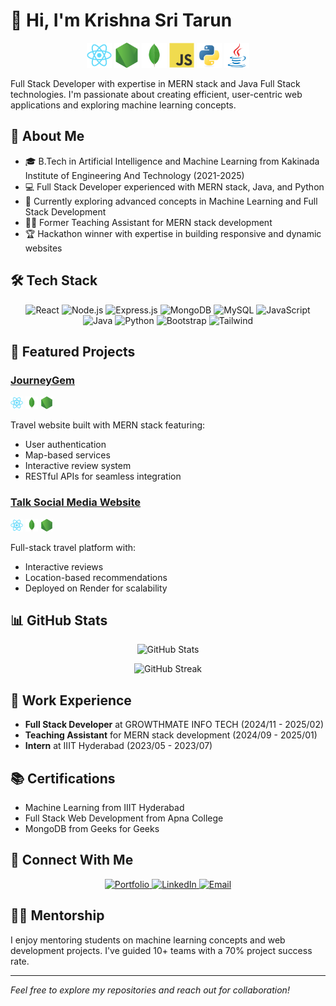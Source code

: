 # 👋 Hi, I'm Krishna Sri Tarun

<p align="center">
  <img src="https://raw.githubusercontent.com/devicons/devicon/master/icons/react/react-original.svg" alt="react" width="40" height="40"/>
  <img src="https://raw.githubusercontent.com/devicons/devicon/master/icons/nodejs/nodejs-original.svg" alt="nodejs" width="40" height="40"/>
  <img src="https://raw.githubusercontent.com/devicons/devicon/master/icons/mongodb/mongodb-original.svg" alt="mongodb" width="40" height="40"/>
  <img src="https://raw.githubusercontent.com/devicons/devicon/master/icons/javascript/javascript-original.svg" alt="javascript" width="40" height="40"/>
  <img src="https://raw.githubusercontent.com/devicons/devicon/master/icons/python/python-original.svg" alt="python" width="40" height="40"/>
  <img src="https://raw.githubusercontent.com/devicons/devicon/master/icons/java/java-original.svg" alt="java" width="40" height="40"/>
</p>

Full Stack Developer with expertise in MERN stack and Java Full Stack technologies. I'm passionate about creating efficient, user-centric web applications and exploring machine learning concepts.

## 🚀 About Me
- 🎓 B.Tech in Artificial Intelligence and Machine Learning from Kakinada Institute of Engineering And Technology (2021-2025)
- 💻 Full Stack Developer experienced with MERN stack, Java, and Python
- 🌱 Currently exploring advanced concepts in Machine Learning and Full Stack Development
- 👨‍🏫 Former Teaching Assistant for MERN stack development
- 🏆 Hackathon winner with expertise in building responsive and dynamic websites

## 🛠️ Tech Stack

<p align="center">
  <img src="https://img.shields.io/badge/React-20232A?style=for-the-badge&logo=react&logoColor=61DAFB" alt="React"/>
  <img src="https://img.shields.io/badge/Node.js-339933?style=for-the-badge&logo=nodedotjs&logoColor=white" alt="Node.js"/>
  <img src="https://img.shields.io/badge/Express.js-000000?style=for-the-badge&logo=express&logoColor=white" alt="Express.js"/>
  <img src="https://img.shields.io/badge/MongoDB-4EA94B?style=for-the-badge&logo=mongodb&logoColor=white" alt="MongoDB"/>
  <img src="https://img.shields.io/badge/MySQL-005C84?style=for-the-badge&logo=mysql&logoColor=white" alt="MySQL"/>
  <img src="https://img.shields.io/badge/JavaScript-323330?style=for-the-badge&logo=javascript&logoColor=F7DF1E" alt="JavaScript"/>
  <img src="https://img.shields.io/badge/Java-ED8B00?style=for-the-badge&logo=java&logoColor=white" alt="Java"/>
  <img src="https://img.shields.io/badge/Python-FFD43B?style=for-the-badge&logo=python&logoColor=blue" alt="Python"/>
  <img src="https://img.shields.io/badge/Bootstrap-563D7C?style=for-the-badge&logo=bootstrap&logoColor=white" alt="Bootstrap"/>
  <img src="https://img.shields.io/badge/Tailwind_CSS-38B2AC?style=for-the-badge&logo=tailwind-css&logoColor=white" alt="Tailwind"/>
</p>

## 🔗 Featured Projects

### [JourneyGem](https://journeygem.onrender.com)
<img src="https://raw.githubusercontent.com/devicons/devicon/master/icons/react/react-original.svg" alt="react" width="20" height="20"/> <img src="https://raw.githubusercontent.com/devicons/devicon/master/icons/mongodb/mongodb-original.svg" alt="mongodb" width="20" height="20"/> <img src="https://raw.githubusercontent.com/devicons/devicon/master/icons/nodejs/nodejs-original.svg" alt="nodejs" width="20" height="20"/>

Travel website built with MERN stack featuring:
- User authentication
- Map-based services
- Interactive review system
- RESTful APIs for seamless integration

### [Talk Social Media Website](https://www.thetalk.org.in/)
<img src="https://raw.githubusercontent.com/devicons/devicon/master/icons/react/react-original.svg" alt="react" width="20" height="20"/> <img src="https://raw.githubusercontent.com/devicons/devicon/master/icons/mongodb/mongodb-original.svg" alt="mongodb" width="20" height="20"/> <img src="https://raw.githubusercontent.com/devicons/devicon/master/icons/nodejs/nodejs-original.svg" alt="nodejs" width="20" height="20"/>

Full-stack travel platform with:
- Interactive reviews
- Location-based recommendations
- Deployed on Render for scalability


## 📊 GitHub Stats

<p align="center">
  <img src="https://github-readme-stats.vercel.app/api?username=KrishnaSriTarun&show_icons=true&theme=radical&cache_seconds=1800" alt="GitHub Stats" />
</p>
<p align="center">
  <img src="https://github-readme-streak-stats.herokuapp.com/?user=KrishnaSriTarun&theme=dark&cache_seconds=1800" alt="GitHub Streak" />
</p>

## 🌟 Work Experience
- **Full Stack Developer** at GROWTHMATE INFO TECH (2024/11 - 2025/02)
- **Teaching Assistant** for MERN stack development (2024/09 - 2025/01)
- **Intern** at IIIT Hyderabad (2023/05 - 2023/07)

## 📚 Certifications
- Machine Learning from IIIT Hyderabad
- Full Stack Web Development from Apna College
- MongoDB from Geeks for Geeks

## 🤝 Connect With Me

<p align="center">
  <a href="https://krishnasritarun.netlify.app">
    <img src="https://img.shields.io/badge/Portfolio-255E63?style=for-the-badge&logo=About.me&logoColor=white" alt="Portfolio"/>
  </a>
  <a href="https://linkedin.com/in/krishna-sri-tarun">
    <img src="https://img.shields.io/badge/LinkedIn-0077B5?style=for-the-badge&logo=linkedin&logoColor=white" alt="LinkedIn"/>
  </a>
  <a href="mailto:krishnasritarun95@gmail.com">
    <img src="https://img.shields.io/badge/Gmail-D14836?style=for-the-badge&logo=gmail&logoColor=white" alt="Email"/>
  </a>
</p>

## 👨‍🏫 Mentorship
I enjoy mentoring students on machine learning concepts and web development projects. I've guided 10+ teams with a 70% project success rate.

---

*Feel free to explore my repositories and reach out for collaboration!*

